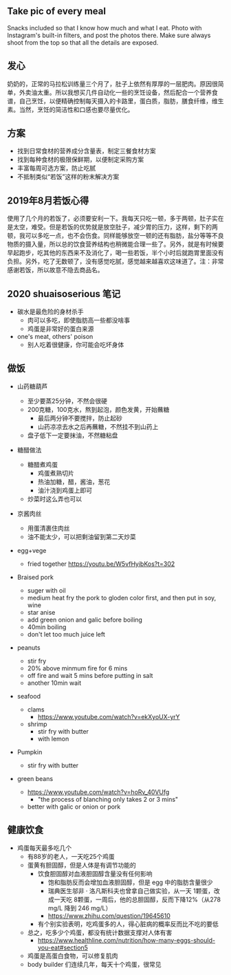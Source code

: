 ## Take pic of every meal

Snacks included so that I know how much and what I eat.
Photo with Instagram's built-in filters, and post the photos there.
Make sure always shoot from the top so that all the details are exposed.

## 发心

奶奶的，正常的马拉松训练量三个月了，肚子上依然有厚厚的一层肥肉。原因很简单，外卖油太重。所以我想买几件自动化一些的烹饪设备，然后配合一个营养食谱，自己烹饪，以便精确控制每天摄入的卡路里，蛋白质，脂肪，膳食纤维，维生素。当然，烹饪的简洁性和口感也要尽量优化。

## 方案

- 找到日常食材的营养成分含量表，制定三餐食材方案
- 找到每种食材的极限保鲜期，以便制定采购方案
- 丰富每周可选方案，防止吃腻
- 不抵制类似“若饭”这样的粉末解决方案

## 2019年8月若饭心得

使用了几个月的若饭了，必须要安利一下。我每天只吃一顿，多于两顿，肚子实在是太空，难受。但是若饭的优势就是放空肚子，减少胃的压力，这样，剩下的两顿，我可以多吃一点，也不会伤食。同样能够放空一顿的还有脂肪，盐分等等不良物质的摄入量，所以总的饮食营养结构也稍微能合理一些了。另外，就是有时候要早起跑步，吃其他的东西来不及消化了，喝一些若饭，半个小时后就跑胃里面没有负担。另外，吃了无数顿了，没有感觉吃腻，感觉越来越喜欢这味道了。注：非常感谢若饭，所以故意不隐去商品名。

## 2020 shuaisoserious 笔记

- 碳水是最危险的身材杀手
  - 肉可以多吃，即使脂肪高一些都没啥事
  - 鸡蛋是非常好的蛋白来源
- one's meat, others' poison
  - 别人吃着很健康，你可能会吃坏身体

## 做饭

- 山药糖葫芦
  - 至少要蒸25分钟，不然会很硬
  - 200克糖，100克水，熬到起泡，颜色发黄，开始蘸糖
    - 最后两分钟不要搅拌，防止起砂
    - 山药凉凉去水之后再蘸糖，不然挂不到山药上
  - 盘子低下一定要抹油，不然糖粘盘

- 糖醋做法
  - 糖醋煮鸡蛋
    - 鸡蛋煮熟切片
    - 热油加糖，醋，酱油，葱花
    - 油汁浇到鸡蛋上即可
  - 炒菜时这么弄也可以

- 京酱肉丝
  - 用蛋清裹住肉丝
  - 油不能太少，可以把剩油留到第二天炒菜
- egg+vege
  - fried together https://youtu.be/W5vfHyibKos?t=302
- Braised pork
  - suger with oil
  - medium heat fry the pork to gloden color first, and then put in soy, wine
  - star anise
  - add green onion and galic before boiling
  - 40min boiling
  - don't let too much juice left
- peanuts
  - stir fry 
  - 20% above minmum fire for 6 mins
  - off fire and wait 5 mins before putting in salt
  - another 10min wait
- seafood
  - clams
    - https://www.youtube.com/watch?v=ekXyoUX-yrY
  - shrimp
    - stir fry with butter
    - with lemon
- Pumpkin
  - stir fry with butter
- green beans
  - https://www.youtube.com/watch?v=hoRv_40VUfg
    - "the process of blanching only takes 2 or 3 mins"
  - better with galic or onion or pork
  
## 健康饮食

- 鸡蛋每天最多吃几个
  - 有88岁的老人，一天吃25个鸡蛋
  - 蛋黄有胆固醇，但是人体是有调节功能的
    - 饮食胆固醇对血液胆固醇含量没有任何影响
      - 饱和脂肪反而会增加血液胆固醇，但是 egg 中的脂肪含量很少
      - 瑞典医生邬非 · 洛凡斯科夫也曾拿自己做实验，从一天 1颗蛋，改成一天吃 8颗蛋，一周后，他的总胆固醇，反而下降12%（从278 mg/L 降到 246 mg/L）
      - https://www.zhihu.com/question/19645610
    - 有个别实验表明，吃鸡蛋多的人，得心脏病的概率反而比不吃的要低
  - 总之，吃多少个鸡蛋，都没有统计数据支撑对人体有害
    - https://www.healthline.com/nutrition/how-many-eggs-should-you-eat#section5
  - 鸡蛋是高蛋白食物，可以修复肌肉
  - body builder 们连续几年，每天十个鸡蛋，很常见
